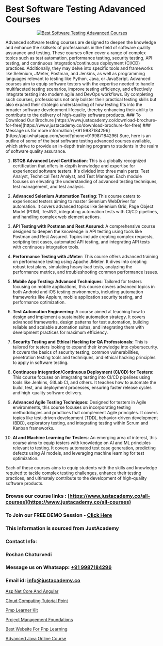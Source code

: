 # Best Software Testing Adavanced Courses

<p align="center">
  <a href="https://justacademy.co/program-detail/software-testing">
    <img src="https://justacademy.co/storage2/program_images/1704700438.webp" alt="Best Software Testing Adavanced Courses">
  </a>
</p>
Advanced software testing courses are designed to deepen the knowledge and enhance the skillsets of professionals in the field of software quality assurance and testing. These courses often cover a range of complex topics such as test automation, performance testing, security testing, API testing, and continuous integration/continuous deployment (CI/CD) practices. Additionally, they may delve into specific tools and frameworks like Selenium, JMeter, Postman, and Jenkins, as well as programming languages relevant to testing like Python, Java, or JavaScript. Advanced courses aim to equip software testers with the expertise needed to handle multifaceted testing scenarios, improve testing efficiency, and effectively integrate testing into modern agile and DevOps workflows. By completing such courses, professionals not only bolster their practical testing skills but also expand their strategic understanding of how testing fits into the broader software development lifecycle, thereby enhancing their ability to contribute to the delivery of high-quality software products.
### To Download Our Brochure [https://www.justacademy.co/download-brochure-for-free](https://www.justacademy.co/download-brochure-for-free)
### Message us for more information [+91 9987184296](https://api.whatsapp.com/send?phone=919987184296)
Sure, here is an outline of some of the best software testing advanced courses available, which strive to provide an in-depth training program to students in the realm of software quality assurance.

1) **ISTQB Advanced Level Certification**: This is a globally recognized certification that offers in-depth knowledge and expertise for experienced software testers. It's divided into three main parts: Test Analyst, Technical Test Analyst, and Test Manager. Each module focuses on elevating the understanding of advanced testing techniques, test management, and test analysis.

2) **Advanced Selenium Automation Testing**: This course caters to experienced testers aiming to master Selenium WebDriver for automation. It covers advanced topics like Selenium Grid, Page Object Model (POM), TestNG, integrating automation tests with CI/CD pipelines, and handling complex web element actions.

3) **API Testing with Postman and Rest Assured**: A comprehensive course designed to deepen the knowledge in API testing using tools like Postman and Rest Assured. Topics include creating complex requests, scripting test cases, automated API testing, and integrating API tests with continuous integration tools.

4) **Performance Testing with JMeter**: This course offers advanced training on performance testing using Apache JMeter. It dives into creating robust test plans, simulating heavy load tests, analyzing the performance metrics, and troubleshooting common performance issues.

5) **Mobile App Testing: Advanced Techniques**: Tailored for testers focusing on mobile applications, this course covers advanced topics in both Android and iOS testing environments, including automation frameworks like Appium, mobile application security testing, and performance optimization.

6) **Test Automation Engineering**: A course aimed at teaching how to design and implement a sustainable automation strategy. It covers advanced frameworks, design patterns for test automation, building reliable and scalable automation suites, and integrating them with development practices for maximum efficiency.

7) **Security Testing and Ethical Hacking for QA Professionals**: This is tailored for testers looking to expand their knowledge into cybersecurity. It covers the basics of security testing, common vulnerabilities, penetration testing tools and techniques, and ethical hacking principles to apply in software testing.

8) **Continuous Integration/Continuous Deployment (CI/CD) for Testers**: This course focuses on integrating testing into CI/CD pipelines using tools like Jenkins, GitLab CI, and others. It teaches how to automate the build, test, and deployment processes, ensuring faster release cycles and high-quality software delivery.

9) **Advanced Agile Testing Techniques**: Designed for testers in Agile environments, this course focuses on incorporating testing methodologies and practices that complement Agile principles. It covers topics like test-driven development (TDD), behavior-driven development (BDD), exploratory testing, and integrating testing within Scrum and Kanban frameworks.

10) **AI and Machine Learning for Testers**: An emerging area of interest, this course aims to equip testers with knowledge on AI and ML principles relevant to testing. It covers automated test case generation, predicting defects using AI models, and leveraging machine learning for test optimization.

Each of these courses aims to equip students with the skills and knowledge required to tackle complex testing challenges, enhance their testing practices, and ultimately contribute to the development of high-quality software products.

### Browse our course links : [https://www.justacademy.co/all-courses](https://www.justacademy.co/all-courses) 
### To Join our FREE DEMO Session - [Click Here](https://www.justacademy.co/register-for-course-demo)


### This information is sourced from JustAcademy
### Contact Info:
### Roshan Chaturvedi
### Message us on Whatsapp: [+91 9987184296](https://api.whatsapp.com/send?phone=919987184296)
### Email id: [info@justacademy.co](mailto:info@justacademy.co)
                
[Asp Net Core And Angular](https://www.linkedin.com/pulse/asp-net-core-angular-justacademy-cupertino-c6llc?trackingId=rGXuO8tzbLt2MnOrF%2BMUhg%3D%3D&lipi=urn%3Ali%3Apage%3Ad_flagship3_company_admin%3BgBhGnALRQwW8mE6l8mJTTg%3D%3D)

[Cloud Computing Tutorial Point](https://www.linkedin.com/pulse/cloud-computing-tutorial-point-justacademy-bay-area-zjpjc?trackingId=af1QTk9UXMcpKLGVdIkqjg%3D%3D&lipi=urn%3Ali%3Apage%3Ad_flagship3_company_admin%3BA%2BceJxOfQEyVvKB2rfxduA%3D%3D)

[Pmp Learner Kit](https://medium.com/@prempja40/pmp-learner-kit-9f7ef6da392f)

[Project Management Foundations](https://medium.com/@kamblerajas684/project-management-foundations-11a3c44730c2)

[Best Website For Php Learning](https://justacademyin.github.io/justacademy/best-website-for-php-learning)

[Advanced Java Online Course](https://justacademyin.github.io/justacademy/advanced-java-online-course)

